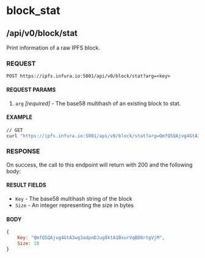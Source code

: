 # block_stat

## /api/v0/block/stat

Print information of a raw IPFS block.

### REQUEST

`POST https://ipfs.infura.io:5001/api/v0/block/stat?arg=<key>`

#### REQUEST PARAMS
1. `arg` _[required]_ - The base58 multihash of an existing block to stat.

#### EXAMPLE
```bash
// GET
curl "https://ipfs.infura.io:5001/api/v0/block/stat?arg=QmfQ5QAjvg4GtA3wg3adpnDJug8ktA1BxurVqBD8rtgVjM"
```

### RESPONSE

On success, the call to this endpoint will return with 200 and the following body:

#### RESULT FIELDS
- `Key` - The base58 multihash string of the block
- `Size` - An integer representing the size in bytes 

#### BODY
```js
{
    Key: "QmfQ5QAjvg4GtA3wg3adpnDJug8ktA1BxurVqBD8rtgVjM",
    Size: 18
}
```